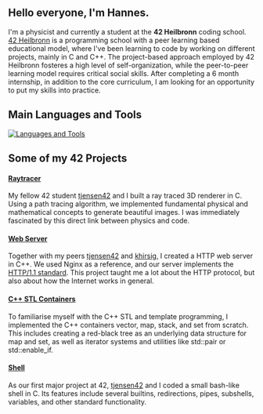 ## Hello everyone, I'm __Hannes__.

I'm a physicist and currently a student at the __42 Heilbronn__ coding school.
[42 Heilbronn] is a programming school with a peer learning based educational model, where I've been learning to code by working on different projects, mainly in C and C++.
The project-based approach employed by 42 Heilbronn fosteres a high level of self-organization, while the peer-to-peer learning model requires critical social skills.
After completing a 6 month internship, in addition to the core curriculum, I am looking for an opportunity to put my skills into practice.

## Main Languages and Tools

[![Languages and Tools](https://skillicons.dev/icons?i=c,cpp,bash,vscode,docker,git,github)](https://skillicons.dev)

## Some of my 42 Projects

#### [Raytracer]

My fellow 42 student [tjensen42] and I built a ray traced 3D renderer in C.
Using a path tracing algorithm, we implemented fundamental physical and mathematical concepts to generate beautiful images.
I was immediately fascinated by this direct link between physics and code.

#### [Web Server]

Together with my peers [tjensen42] and [khirsig], I created a HTTP web server in C++.
We used Nginx as a reference, and our server implements the [HTTP/1.1 standard](https://www.rfc-editor.org/rfc/rfc2616).
This project taught me a lot about the HTTP protocol, but also about how the Internet works in general.

#### [C++ STL Containers]

To familiarise myself with the C++ STL and template programming, I implemented the C++ containers vector, map, stack, and set from scratch. 
This includes creating a red-black tree as an underlying data structure for map and set, as well as iterator systems and utilities like std::pair or std::enable_if.

#### [Shell]

As our first major project at 42, [tjensen42] and I coded a small bash-like shell in C.
Its features include several builtins, redirections, pipes, subshells, variables, and other standard functionality.


[42 Heilbronn]: https://www.42heilbronn.de/learncoderepeat
[tjensen42]: https://github.com/tjensen42
[khirsig]: https://github.com/khirsig


[Raytracer]: https://github.com/hepple42/42-miniRT
[Web Server]: https://github.com/hepple42/42-webserv
[C++ STL Containers]: https://github.com/hepple42/42-ft_containers
[Shell]: https://github.com/hepple42/42-minishell


<!--
**hepple42/hepple42** is a ✨ _special_ ✨ repository because its `README.md` (this file) appears on your GitHub profile.
-->
